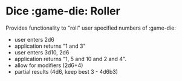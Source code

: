 # Dice :game-die: Roller 
Provides functionality to "roll" user specified numbers of :game-die:
* user enters 2d6
 * application returns "1 and 3"
* user enters 3d10, 2d6
 * application returns "1, 5 and 10 and 2 and 4".
* allow for modifiers (2d6+4)
* partial results (4d6, keep best 3 - 4d6b3)